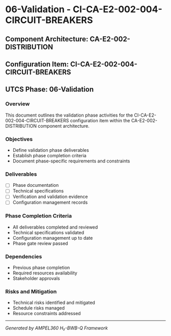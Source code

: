 # 06-Validation - CI-CA-E2-002-004-CIRCUIT-BREAKERS

## Component Architecture: CA-E2-002-DISTRIBUTION
## Configuration Item: CI-CA-E2-002-004-CIRCUIT-BREAKERS
## UTCS Phase: 06-Validation

### Overview
This document outlines the validation phase activities for the CI-CA-E2-002-004-CIRCUIT-BREAKERS configuration item within the CA-E2-002-DISTRIBUTION component architecture.

### Objectives
- Define validation phase deliverables
- Establish phase completion criteria
- Document phase-specific requirements and constraints

### Deliverables
- [ ] Phase documentation
- [ ] Technical specifications
- [ ] Verification and validation evidence
- [ ] Configuration management records

### Phase Completion Criteria
- All deliverables completed and reviewed
- Technical specifications validated
- Configuration management up to date
- Phase gate review passed

### Dependencies
- Previous phase completion
- Required resources availability
- Stakeholder approvals

### Risks and Mitigation
- Technical risks identified and mitigated
- Schedule risks managed
- Resource constraints addressed

---
*Generated by AMPEL360 H₂-BWB-Q Framework*
